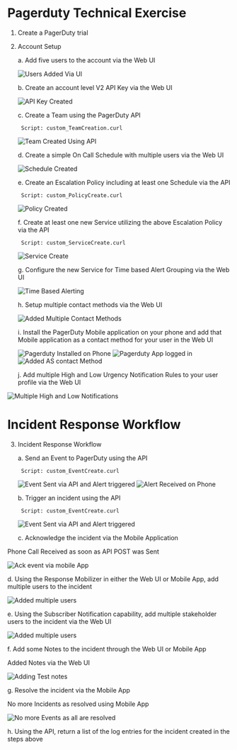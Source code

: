 # Pagerduty Technical Exercise

1. Create a PagerDuty trial

2. Account Setup

	a. Add five users to the account via the Web UI

	![Users Added Via UI](https://i.imgur.com/1eXyoE3.png)

	b. Create an account level V2 API Key via the Web UI

	![API Key Created](https://i.imgur.com/BH8XBDO.png)

	c. Create a Team using the PagerDuty API

		Script: custom_TeamCreation.curl

	![Team Created Using API](https://i.imgur.com/k4CzBlP.png)


	d. Create a simple On Call Schedule with multiple users via the Web UI

	![Schedule Created](https://i.imgur.com/2Qy6Ms4.png)

	e. Create an Escalation Policy including at least one Schedule via the API

		Script: custom_PolicyCreate.curl

	![Policy Created](https://i.imgur.com/AMcpmJF.png)

	f. Create at least one new Service utilizing the above Escalation Policy via the API

		Script: custom_ServiceCreate.curl

	![Service Create](https://i.imgur.com/LF9348J.png)

	g. Configure the new Service for Time based Alert Grouping via the Web UI

	![Time Based Alerting](https://i.imgur.com/CScqBUs.png)

	h. Setup multiple contact methods via the Web UI

	![Added Multiple Contact Methods](https://i.imgur.com/fBLtVRz.png)

	i. Install the PagerDuty Mobile application on your phone and add that Mobile application as a contact method for your user in the Web UI

	![Pagerduty Installed on Phone](https://i.imgur.com/2nzYUbQ.png) ![Pagerduty App logged in](https://i.imgur.com/Xo2peVM.png) ![Added AS contact Method](https://i.imgur.com/1kRpEio.png)

	j. Add multiple High and Low Urgency Notification Rules to your user profile via the Web UI

![Multiple High and Low Notifications](https://i.imgur.com/4zceAr6.png)


# Incident Response Workflow

3. Incident Response Workflow

	a. Send an Event to PagerDuty using the API

		Script: custom_EventCreate.curl

	![Event Sent via API and Alert triggered](https://i.imgur.com/aTWPsTX.png) ![Alert Received on Phone](https://i.imgur.com/PG8rpvZ.png)

	b. Trigger an incident using the API

		Script: custom_EventCreate.curl

	![Event Sent via API and Alert triggered](https://i.imgur.com/aTWPsTX.png)

	c. Acknowledge the incident via the Mobile Application

Phone Call Received as soon as API POST was Sent

![Ack event via mobile App](https://i.imgur.com/84vrt4n.png)

d. Using the Response Mobilizer in either the Web UI or Mobile App, add multiple users to the incident

![Added multiple users](https://i.imgur.com/y6pvZTY.png)

e. Using the Subscriber Notification capability, add multiple stakeholder users to the incident via the Web UI

![Added multiple users](https://i.imgur.com/y6pvZTY.png)

f. Add some Notes to the incident through the Web UI or Mobile App

Added Notes via the Web UI

![Adding Test notes](https://i.imgur.com/FxphIiD.png)

g. Resolve the incident via the Mobile App

No more Incidents as resolved using Mobile App

![No more Events as all are resolved](https://i.imgur.com/LKkKJcA.png)

h. Using the API, return a list of the log entries for the incident created in the steps above


